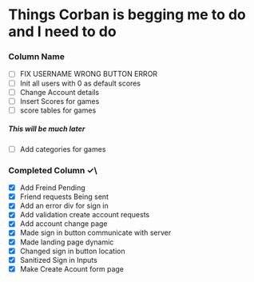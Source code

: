 # Things Corban is begging me to do and I need to do

### Column Name
- [ ] FIX USERNAME WRONG BUTTON ERROR
- [ ] Init all users with 0 as default scores
- [ ] Change Account details
- [ ] Insert Scores for games
- [ ] score tables for games
##### This will be much later
- [ ] Add categories for games


### Completed Column ✓\
- [x] Add Freind Pending
- [x] Friend requests Being sent
- [x] Add an error div for sign in
- [x] Add validation create account requests
- [x] Add account change page
- [x] Made sign in button communicate with server
- [x] Made landing page dynamic
- [x] Changed sign in button location
- [x] Sanitized Sign in Inputs
- [x] Make Create Acount form page